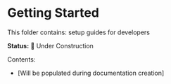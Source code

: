 # Getting Started

This folder contains: setup guides for developers

**Status:** 🚧 Under Construction

Contents:
- [Will be populated during documentation creation]
